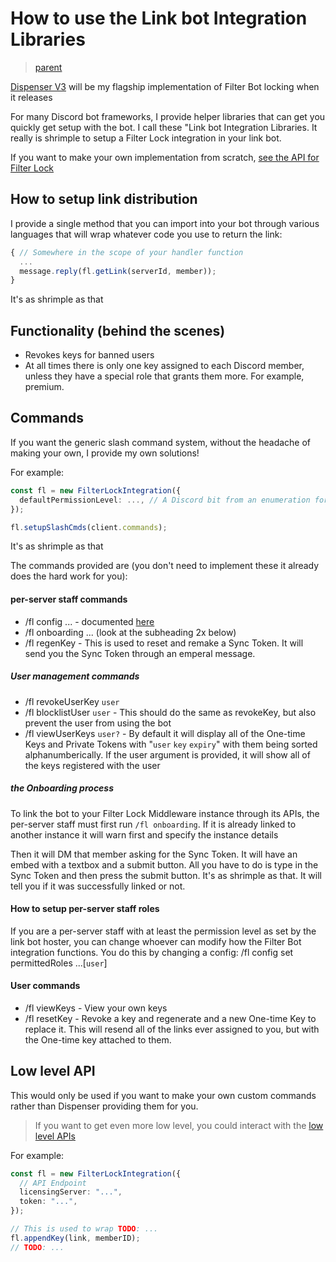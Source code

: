 # How to use the Link bot Integration Libraries

> [parent](../../README.md)

[Dispenser V3](https://github.com/VyperGroup/Dispenser) will be my flagship implementation of Filter Bot locking when it releases

For many Discord bot frameworks, I provide helper libraries that can get you quickly get setup with the bot. I call these "Link bot Integration Libraries. It really is shrimple to setup a Filter Lock integration in your link bot.

If you want to make your own implementation from scratch, [see the API for Filter Lock](../For%20devs/standards/API%20Endpoints%20for%20Link%20Bot%20Locking.md)

## How to setup link distribution

I provide a single method that you can import into your bot through various languages that will wrap whatever code you use to return the link:

```ts
{ // Somewhere in the scope of your handler function
  ...
  message.reply(fl.getLink(serverId, member));
}
```

It's as shrimple as that

###

## Functionality (behind the scenes)

- Revokes keys for banned users
- At all times there is only one key assigned to each Discord member, unless they have a special role that grants them more. For example, premium.

## Commands

If you want the generic slash command system, without the headache of making your own, I provide my own solutions!

For example:

```ts
const fl = new FilterLockIntegration({
  defaultPermissionLevel: ..., // A Discord bit from an enumeration for the default permission level (this will inherit the types from Discord.js) in every server. By default, if omitted, this would be admin perms. Whatever is set here can be overriden by the per-server staff
});

fl.setupSlashCmds(client.commands);
```

It's as shrimple as that

The commands provided are (you don't need to implement these it already does the hard work for you):

#### per-server staff commands

- /fl config ... - documented [here](https://github.com/VyperGroup/Dispenser?tab=readme-ov-file#how-the-config-system-works)
- /fl onboarding ... (look at the subheading 2x below)
- /fl regenKey - This is used to reset and remake a Sync Token. It will send you the Sync Token through an emperal message.

##### User management commands

- /fl revokeUserKey `user`
- /fl blocklistUser `user` - This should do the same as revokeKey, but also prevent the user from using the bot
- /fl viewUserKeys `user?` - By default it will display all of the One-time Keys and Private Tokens with "`user` `key` `expiry`" with them being sorted alphanumberically. If the user argument is provided, it will show all of the keys registered with the user

##### the Onboarding process

To link the bot to your Filter Lock Middleware instance through its APIs, the per-server staff must first run `/fl onboarding`. If it is already linked to another instance it will warn first and specify the instance details

Then it will DM that member asking for the Sync Token. It will have an embed with a textbox and a submit button. All you have to do is type in the Sync Token and then press the submit button. It's as shrimple as that. It will tell you if it was successfully linked or not.

#### How to setup per-server staff roles

If you are a per-server staff with at least the permission level as set by the link bot hoster, you can change whoever can modify how the Filter Bot integration functions. You do this by changing a config: /fl config set permittedRoles ...[`user`]

#### User commands

- /fl viewKeys - View your own keys
- /fl resetKey - Revoke a key and regenerate and a new One-time Key to replace it. This will resend all of the links ever assigned to you, but with the One-time key attached to them.

## Low level API

This would only be used if you want to make your own custom commands rather than Dispenser providing them for you.

> If you want to get even more low level, you could interact with the [low level APIs](../For%20devs/standards/API%20Endpoints%20for%20Link%20Bot%20Locking.md)

For example:

```ts
const fl = new FilterLockIntegration({
  // API Endpoint
  licensingServer: "...",
  token: "...",
});

// This is used to wrap TODO: ...
fl.appendKey(link, memberID);
// TODO: ...
```
